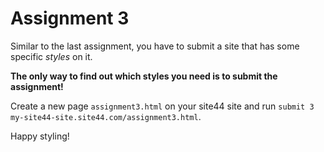 # Assignment 3

Similar to the last assignment, you have to submit a site that has some specific _styles_ on it.

**The only way to find out which styles you need is to submit the assignment!**

Create a new page `assignment3.html` on your site44 site and run `submit 3 my-site44-site.site44.com/assignment3.html`.

Happy styling!
